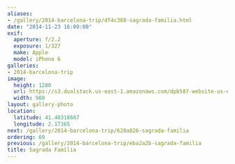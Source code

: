 ```yaml
---
aliases:
- /gallery/2014-barcelona-trip/df4c388-sagrada-familia.html
date: "2014-11-23 16:09:00"
exif:
  aperture: f/2.2
  exposure: 1/327
  make: Apple
  model: iPhone 6
galleries:
- 2014-barcelona-trip
image:
  height: 1280
  url: https://s3.dualstack.us-east-1.amazonaws.com/dpb587-website-us-east-1/asset/gallery/2014-barcelona-trip/df4c388-sagrada-familia~1280.jpg
  width: 960
layout: gallery-photo
location:
  latitude: 41.40318667
  longitude: 2.17365
next: /gallery/2014-barcelona-trip/620a826-sagrada-familia
ordering: 69
previous: /gallery/2014-barcelona-trip/eba2a2b-sagrada-familia
title: Sagrada Família
---
```

